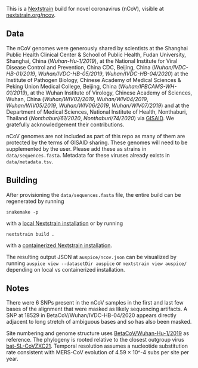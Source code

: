 This is a [Nextstrain](https://nextstrain.org) build for novel coronavirus (nCoV), visible at [nextstrain.org/ncov](https://nextstrain.org/ncov).

## Data

The nCoV genomes were generously shared by scientists at the Shanghai Public Health Clinical Center & School of Public Health, Fudan University, Shanghai, China (*Wuhan-Hu-1/2019*), at the National Institute for Viral Disease Control and Prevention, China CDC, Beijing, China (*Wuhan/IVDC-HB-01/2019*, *Wuhan/IVDC-HB-05/2019*, *Wuhan/IVDC-HB-04/2020*) at the Institute of Pathogen Biology, Chinese Academy of Medical Sciences & Peking Union Medical College, Beijing, China (*Wuhan/IPBCAMS-WH-01/2019*), at the Wuhan Institute of Virology, Chinese Academy of Sciences, Wuhan, China (*Wuhan/WIV02/2019*, *Wuhan/WIV04/2019*, *Wuhan/WIV05/2019*, *Wuhan/WIV06/2019*, *Wuhan/WIV07/2019*) and at the Department of Medical Sciences, National Institute of Health, Nonthaburi, Thailand (*Nonthaburi/61/2020*, *Nonthaburi/74/2020*) via [GISAID](https://gisaid.org). We gratefully acknowledgement their contributions.

nCoV genomes are not included as part of this repo as many of them are protected by the terms of GISAID sharing. These genomes will need to be supplemented by the user. Please add these as strains in `data/sequences.fasta`. Metadata for these viruses already exists in `data/metadata.tsv`.

## Building

After provisioning the `data/sequences.fasta` file, the entire build can be regenerated by running
```
snakemake -p
```
with a [local Nextstrain installation](https://nextstrain.org/docs/getting-started/local-installation) or by running
```
nextstrain build .
```
with a [containerized Nextstrain installation](https://nextstrain.org/docs/getting-started/container-installation).

The resulting output JSON at `auspice/ncov.json` can be visualized by running `auspice view --datasetDir auspice` or `nextstrain view auspice/` depending on local vs containerized installation.

## Notes

There were 6 SNPs present in the nCoV samples in the first and last few bases of the alignment that were masked as likely sequencing artifacts. A SNP at 18529 in BetaCoV/Wuhan/IVDC-HB-04/2020 appears directly adjacent to long stretch of ambiguous bases and so has also been masked.

Site numbering and genome structure uses [BetaCoV/Wuhan-Hu-1/2019](https://www.ncbi.nlm.nih.gov/nuccore/MN908947) as reference. The phylogeny is rooted relative to the closest outgroup virus [bat-SL-CoVZXC21](https://www.ncbi.nlm.nih.gov/nuccore/MG772934). Temporal resolution assumes a nucleotide substitution rate consistent with MERS-CoV evolution of 4.59 &times; 10^-4 subs per site per year.

